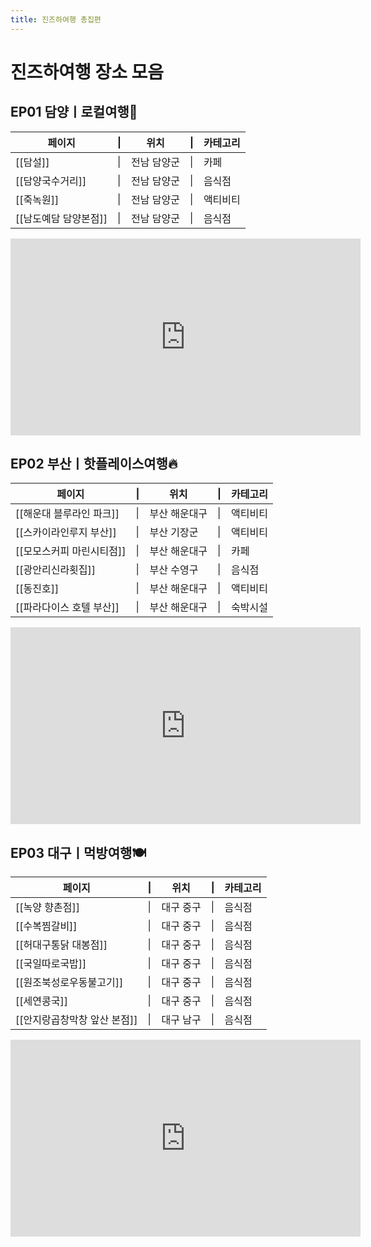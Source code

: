 ```yaml
---
title: 진즈하여행 총집편
---
```

# 진즈하여행 장소 모음


## EP01 담양ㅣ로컬여행🍃

| 페이지           | \|  | 위치     | \|  | 카테고리 |
| ------------- | --- | ------ | --- | ---- |
| [[담설]]        | \|  | 전남 담양군 | \|  | 카페   |
| [[담양국수거리]]    | \|  | 전남 담양군 | \|  | 음식점  |
| [[죽녹원]]       | \|  | 전남 담양군 | \|  | 액티비티 |
| [[남도예담 담양본점]] | \|  | 전남 담양군 | \|  | 음식점  |

<iframe width="560" height="315" src="https://www.youtube.com/embed/Zu1CI3Kq6Xo?si=zo1u821EJWzshGcM" title="YouTube video player" frameborder="0" allow="accelerometer; autoplay; clipboard-write; encrypted-media; gyroscope; picture-in-picture; web-share" referrerpolicy="strict-origin-when-cross-origin" allowfullscreen></iframe>

## EP02 부산ㅣ핫플레이스여행🔥

| 페이지             | \|     | 위치      | \|  | 카테고리 |
| --------------- | ------ | ------- | --- | ---- |
| [[해운대 블루라인 파크]] | \|<br> | 부산 해운대구 | \|  | 액티비티 |
| [[스카이라인루지 부산]]  | \|     | 부산 기장군  | \|  | 액티비티 |
| [[모모스커피 마린시티점]] | \|     | 부산 해운대구 | \|  | 카페   |
| [[광안리신라횟집]]     | \|     | 부산 수영구  | \|  | 음식점  |
| [[동진호]]         | \|     | 부산 해운대구 | \|  | 액티비티 |
| [[파라다이스 호텔 부산]] | \|     | 부산 해운대구 | \|  | 숙박시설 |

<iframe width="560" height="315" src="https://www.youtube.com/embed/fdGT48DUnl8?si=pPOkeFQ-C5xobFZF" title="YouTube video player" frameborder="0" allow="accelerometer; autoplay; clipboard-write; encrypted-media; gyroscope; picture-in-picture; web-share" referrerpolicy="strict-origin-when-cross-origin" allowfullscreen></iframe>

## EP03 대구ㅣ먹방여행🍽️

| 페이지               | \|  | 위치    | \|  | 카테고리 |
| ----------------- | --- | ----- | --- | ---- |
| [[녹양 향촌점]]        | \|  | 대구 중구 | \|  | 음식점  |
| [[수복찜갈비]]         | \|  | 대구 중구 | \|  | 음식점  |
| [[허대구통닭 대봉점]]     | \|  | 대구 중구 | \|  | 음식점  |
| [[국일따로국밥]]        | \|  | 대구 중구 | \|  | 음식점  |
| [[원조북성로우동불고기]]    | \|  | 대구 중구 | \|  | 음식점  |
| [[세연콩국]]          | \|  | 대구 중구 | \|  | 음식점  |
| [[안지랑곱창막창 앞산 본점]] | \|  | 대구 남구 | \|  | 음식점  |

<iframe width="560" height="315" src="https://www.youtube.com/embed/plWWli77fes?si=EXPhFhgezmHX-BcF" title="YouTube video player" frameborder="0" allow="accelerometer; autoplay; clipboard-write; encrypted-media; gyroscope; picture-in-picture; web-share" referrerpolicy="strict-origin-when-cross-origin" allowfullscreen></iframe>